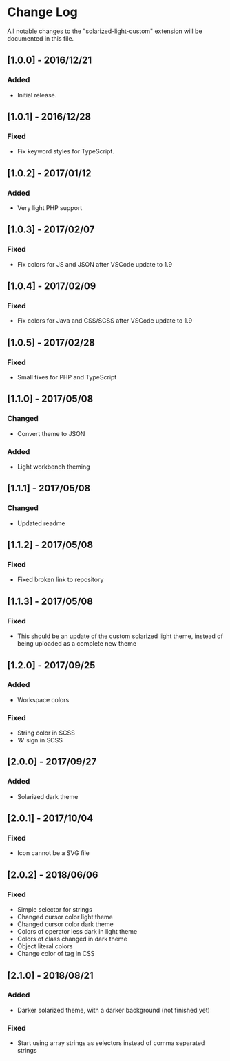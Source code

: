 # Change Log
All notable changes to the "solarized-light-custom" extension will be documented in this file.

<!--Check [Keep a Changelog](http://keepachangelog.com/) for recommendations on how to structure this file.-->

## [1.0.0] - 2016/12/21
### Added
- Initial release.

## [1.0.1] - 2016/12/28
### Fixed
- Fix keyword styles for TypeScript.

## [1.0.2] - 2017/01/12
### Added
- Very light PHP support

## [1.0.3] - 2017/02/07
### Fixed
- Fix colors for JS and JSON after VSCode update to 1.9

## [1.0.4] - 2017/02/09
### Fixed
- Fix colors for Java and CSS/SCSS after VSCode update to 1.9

## [1.0.5] - 2017/02/28
### Fixed
- Small fixes for PHP and TypeScript

## [1.1.0] - 2017/05/08
### Changed
- Convert theme to JSON
### Added
- Light workbench theming

## [1.1.1] - 2017/05/08
### Changed
- Updated readme

## [1.1.2] - 2017/05/08
### Fixed
- Fixed broken link to repository

## [1.1.3] - 2017/05/08
### Fixed
- This should be an update of the custom solarized light theme, instead of being uploaded as a complete new theme

## [1.2.0] - 2017/09/25
### Added
- Workspace colors
### Fixed
- String color in SCSS
- '&' sign in SCSS

## [2.0.0] - 2017/09/27
### Added
- Solarized dark theme

## [2.0.1] - 2017/10/04
### Fixed
- Icon cannot be a SVG file

## [2.0.2] - 2018/06/06
### Fixed
- Simple selector for strings
- Changed cursor color light theme
- Changed cursor color dark theme
- Colors of operator less dark in light theme
- Colors of class changed in dark theme
- Object literal colors
- Change color of tag in CSS

## [2.1.0] - 2018/08/21
### Added
- Darker solarized theme, with a darker background (not finished yet)
### Fixed
- Start using array strings as selectors instead of comma separated strings